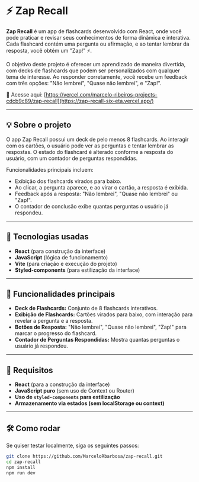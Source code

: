# ⚡ Zap Recall

**Zap Recall** é um app de flashcards desenvolvido com React, onde você pode praticar e revisar seus conhecimentos de forma dinâmica e interativa. Cada flashcard contém uma pergunta ou afirmação, e ao tentar lembrar da resposta, você obtém um "Zap!" ⚡.

O objetivo deste projeto é oferecer um aprendizado de maneira divertida, com decks de flashcards que podem ser personalizados com qualquer tema de interesse. Ao responder corretamente, você recebe um feedback com três opções: "Não lembrei", "Quase não lembrei", e "Zap!". 

📱 Acesse aqui: [https://vercel.com/marcelo-ribeiros-projects-cdcb9c89/zap-recall](https://zap-recall-six-eta.vercel.app/)

---

## 💡 Sobre o projeto

O app Zap Recall possui um deck de pelo menos 8 flashcards. Ao interagir com os cartões, o usuário pode ver as perguntas e tentar lembrar as respostas. O estado do flashcard é alterado conforme a resposta do usuário, com um contador de perguntas respondidas.

Funcionalidades principais incluem:
- Exibição dos flashcards virados para baixo.
- Ao clicar, a pergunta aparece, e ao virar o cartão, a resposta é exibida.
- Feedback após a resposta: "Não lembrei", "Quase não lembrei" ou "Zap!".
- O contador de conclusão exibe quantas perguntas o usuário já respondeu.

---

## 🔧 Tecnologias usadas

- **React** (para construção da interface)
- **JavaScript** (lógica de funcionamento)
- **Vite** (para criação e execução do projeto)
- **Styled-components** (para estilização da interface)

---

## 🚀 Funcionalidades principais

- **Deck de Flashcards:** Conjunto de 8 flashcards interativos.
- **Exibição de Flashcards:** Cartões virados para baixo, com interação para revelar a pergunta e a resposta.
- **Botões de Resposta:** "Não lembrei", "Quase não lembrei", "Zap!" para marcar o progresso do flashcard.
- **Contador de Perguntas Respondidas:** Mostra quantas perguntas o usuário já respondeu.

---

## 📜 Requisitos

- **React** (para a construção da interface)
- **JavaScript puro** (sem uso de Context ou Router)
- **Uso de `styled-components` para estilização**
- **Armazenamento via estados (sem localStorage ou context)**

---

## 🛠 Como rodar

Se quiser testar localmente, siga os seguintes passos:

```bash
git clone https://github.com/MarceloRbarbosa/zap-recall.git
cd zap-recall
npm install
npm run dev
